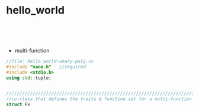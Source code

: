 # hello_world
&nbsp;  
&nbsp;  
&nbsp;



- multi-function
```c++
//file: hello_world-unary-poly.cc
#include "vane.h"   //required
#include <stdio.h>
using std::tuple;


////////////////////////////////////////////////////////////////////////////////
//co-class that defines the traits & function set for a multi-function
struct Fx
```
